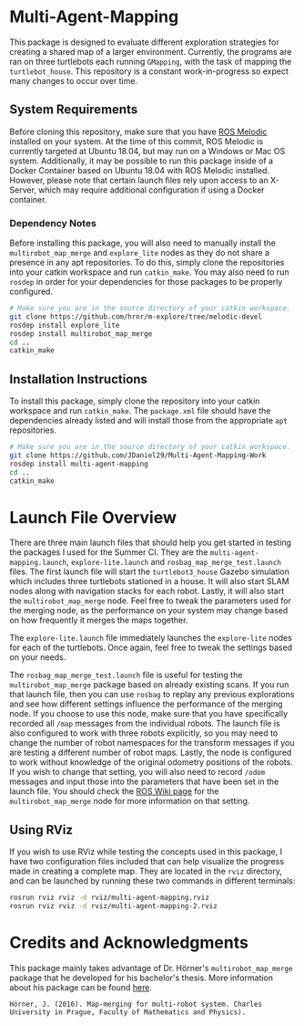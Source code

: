 # Multi-Agent-Mapping
This package is designed to evaluate different exploration strategies for creating a shared map of a larger environment. Currently, the programs are ran on three turtlebots each running `GMapping`, with the task of mapping the `turtlebot_house`. This repository is a constant work-in-progress so expect many changes to occur over time.

## System Requirements
Before cloning this repository, make sure that you have [ROS Melodic](http://wiki.ros.org/melodic/Installation/Ubuntu#Installation) installed on your system. At the time of this commit, ROS Melodic is currently targeted at Ubuntu 18.04, but may run on a Windows or Mac OS system. Additionally, it may be possible to run this package inside of a Docker Container based on Ubuntu 18.04 with ROS Melodic installed. However, please note that certain launch files rely upon access to an X-Server, which may require additional configuration if using a Docker container.

### Dependency Notes
Before installing this package, you will also need to manually install the `multirobot_map_merge` and `explore_lite` nodes as they do not share a presence in any apt repositories. To do this, simply clone the repositories into your catkin workspace and run `catkin_make`. You may also need to run `rosdep` in order for your dependencies for those packages to be properly configured.

```bash
# Make sure you are in the source directory of your catkin workspace.
git clone https://github.com/hrnr/m-explore/tree/melodic-devel
rosdep install explore_lite
rosdep install multirobot_map_merge
cd ..
catkin_make
```

## Installation Instructions
To install this package, simply clone the repository into your catkin workspace and run `catkin_make`. The `package.xml` file should have the dependencies already listed and will install those from the appropriate `apt` repositories.

```bash
# Make sure you are in the source directory of your catkin workspace.
git clone https://github.com/JDaniel29/Multi-Agent-Mapping-Work
rosdep install multi-agent-mapping
cd ..
catkin_make
```
# Launch File Overview
There are three main launch files that should help you get started in testing the packages I used for the Summer CI. They are the `multi-agent-mapping.launch`, `explore-lite.launch` and `rosbag_map_merge_test.launch` files. The first launch file will start the `turtlebot3_house` Gazebo simulation which includes three turtlebots stationed in a house. It will also start SLAM nodes along with navigation stacks for each robot. Lastly, it will also start the `multirobot_map_merge` node. Feel free to tweak the parameters used for the merging node, as the performance on your system may change based on how frequently it merges the maps together.

The `explore-lite.launch` file immediately launches the `explore-lite` nodes for each of the turtlebots. Once again, feel free to tweak the settings based on your needs.

The `rosbag_map_merge_test.launch` file is useful for testing the `multirobot_map_merge` package based on already existing scans. If you run that launch file, then you can use `rosbag` to replay any previous explorations and see how different settings influence the performance of the merging node. If you choose to use this node, make sure that you have specifically recorded all `/map` messages from the individual robots. The launch file is also configured to work with three robots explicitly, so you may need to change the number of robot namespaces for the transform messages if you are testing a different number of robot maps. Lastly, the node is configured to work without knowledge of the original odometry positions of the robots. If you wish to change that setting, you will also need to record `/odom` messages and input those into the parameters that have been set in the launch file. You should check the [ROS Wiki page](http://wiki.ros.org/multirobot_map_merge) for the `multirobot_map_merge` node for more information on that setting.

## Using RViz

If you wish to use RViz while testing the concepts used in this package, I have two configuration files included that can help visualize the progress made in creating a complete map. They are located in the `rviz` directory, and can be launched by running these two commands in different terminals:
```bash
rosrun rviz rviz -d rviz/multi-agent-mapping.rviz
rosrun rviz rviz -d rviz/multi-agent-mapping-2.rviz
```

# Credits and Acknowledgments

This package mainly takes advantage of Dr. Hörner's `multirobot_map_merge` package that he developed for his bachelor's thesis. More information about his package can be found [here](http://wiki.ros.org/multirobot_map_merge#Acknowledgements).

```
Hörner, J. (2016). Map-merging for multi-robot system. Charles University in Prague, Faculty of Mathematics and Physics).
```
